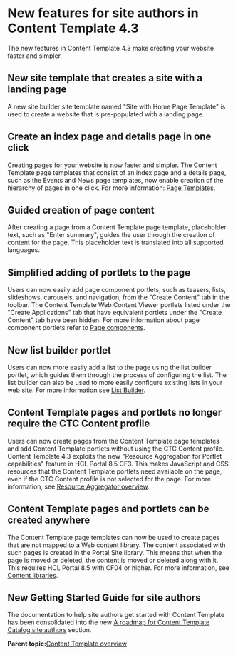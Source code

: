 # New features for site authors in Content Template 4.3 

The new features in Content Template 4.3 make creating your website faster and simpler.

## New site template that creates a site with a landing page

A new site builder site template named "Site with Home Page Template" is used to create a website that is pre-populated with a landing page.

## Create an index page and details page in one click

Creating pages for your website is now faster and simpler. The Content Template page templates that consist of an index page and a details page, such as the Events and News page templates, now enable creation of the hierarchy of pages in one click. For more information: [Page Templates](ctc-assets-page-templates.md).

## Guided creation of page content

After creating a page from a Content Template page template, placeholder text, such as "Enter summary", guides the user through the creation of content for the page. This placeholder text is translated into all supported languages.

## Simplified adding of portlets to the page

Users can now easily add page component portlets, such as teasers, lists, slideshows, carousels, and navigation, from the "Create Content" tab in the toolbar. The Content Template Web Content Viewer portlets listed under the "Create Applications" tab that have equivalent portlets under the "Create Content" tab have been hidden. For more information about page component portlets refer to [Page components](ctc-portlet-types.md).

## New list builder portlet

Users can now more easily add a list to the page using the list builder portlet, which guides them through the process of configuring the list. The list builder can also be used to more easily configure existing lists in your web site. For more information see [List Builder](ctc-portlet-list-builder.md).

## Content Template pages and portlets no longer require the CTC Content profile

Users can now create pages from the Content Template page templates and add Content Template portlets without using the CTC Content profile. Content Template 4.3 exploits the new "Resource Aggregation for Portlet capabilities" feature in HCL Portal 8.5 CF3. This makes JavaScript and CSS resources that the Content Template portlets need available on the page, even if the CTC Content profile is not selected for the page. For more information, see [Resource Aggregator overview](../dev-theme/themeopt_reso_agg.md).

## Content Template pages and portlets can be created anywhere

The Content Template page templates can now be used to create pages that are not mapped to a Web content library. The content associated with such pages is created in the Portal Site library. This means that when the page is moved or deleted, the content is moved or deleted along with it. This requires HCL Portal 8.5 with CF04 or higher. For more information, see [Content libraries](../site/site_libraries.md).

## New Getting Started Guide for site authors

The documentation to help site authors get started with Content Template has been consolidated into the new [A roadmap for Content Template Catalog site authors](ctc_gs_authors.md) section.

**Parent topic:**[Content Template overview ](../ctc/ctc_overview.md)


